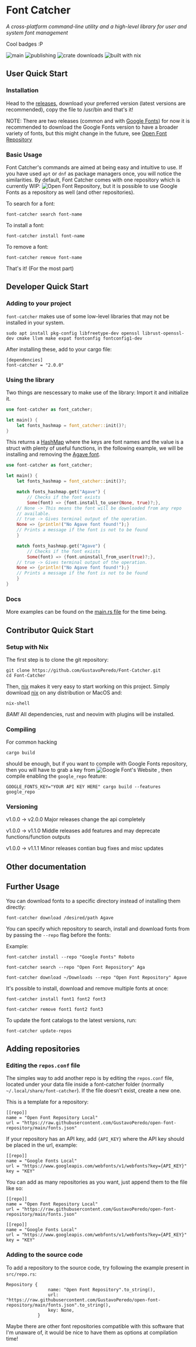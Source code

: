 # Font Catcher

*A cross-platform command-line utility and a high-level library for user and system font management*

Cool badges :P

![main](https://github.com/GustavoPeredo/Font-Catcher/actions/workflows/rust.yml/badge.svg)
![publishing](https://github.com/GustavoPeredo/Font-Catcher/actions/workflows/publish-crate.yml/badge.svg)
![crate downloads](https://shields.io/crates/d/font-catcher)
![built with nix](https://builtwithnix.org/badge.svg)

## User Quick Start

### Installation

Head to the [releases](https://github.com/GustavoPeredo/Font-Catcher/releases),
download your preferred version (latest versions are recommended),
copy the file to /usr/bin and that's it!

NOTE: There are two releases (common and with [Google Fonts](https://fonts.google.com))
for now it is recommended to download the Google Fonts version to have a broader
variety of fonts, but this might change in the future, see
[Open Font Repository](https://github.com/GustavoPeredo/open-font-repository)

### Basic Usage

Font Catcher's commands are aimed at being easy and intuitive to use. 
If you have used `apt` or `dnf` as package managers once,
you will notice the similarities. By default, Font Catcher comes with one
repository which is currently WIP: 
![Open Font Repository](https://github.com/GustavoPeredo/open-font-repository),
but it is possible to use Google Fonts as a repository as well
(and other repositories).

To search for a font:

```
font-catcher search font-name
```

To install a font:

```
font-catcher install font-name
```

To remove a font:

```
font-catcher remove font-name
```

That's it! (For the most part)

## Developer Quick Start

### Adding to your project

`font-catcher` makes use of some low-level libraries that may not be installed
in your system.
```
sudo apt install pkg-config libfreetype-dev openssl librust-openssl-dev cmake llvm make expat fontconfig fontconfig1-dev
```

After installing these, add to your cargo file:
```
[dependencies]
font-catcher = "2.0.0"
```

### Using the library 

Two things are nescessary to make use of the library: Import it and initialize
it.

```rust
use font-catcher as font_catcher;

let main() {
    let fonts_hashmap = font_catcher::init()?;
}
```

This returns a 
[HashMap](https://doc.rust-lang.org/std/collections/struct.HashMap.html)
where the keys are font names and the value is a struct with plenty of
useful functions, in the following example, we will be installing and
removing the [Agave font](https://github.com/blobject/agave).

```rust
use font-catcher as font_catcher;

let main() {
    let fonts_hashmap = font_catcher::init()?;

    match fonts_hashmap.get("Agave") {
    	// Checks if the font exists
        Some(font) => {font.install_to_user(None, true)?;},
	// None -> This means the font will be downloaded from any repo
	// available.
	// true -> Gives terminal output of the operation.
	None => {println!("No Agave font found!");}
	// Prints a message if the font is not to be found
    }

    match fonts_hashmap.get("Agave") {
    	// Checks if the font exists
        Some(font) => {font.uninstall_from_user(true)?;},
	// true -> Gives terminal output of the operation.
	None => {println!("No Agave font found!");}
	// Prints a message if the font is not to be found
    }
}
```

### Docs

More examples can be found on the [main.rs file](https://github.com/GustavoPeredo/Font-Catcher/blob/main/src/main.rs) for the time being.

## Contributor Quick Start

### Setup with Nix

The first step is to clone the git repository:

```
git clone https://github.com/GustavoPeredo/Font-Catcher.git
cd Font-Catcher
```

Then, [nix](https://nixos.org/) makes it very easy to start
working on this project. Simply download [nix](https://nixos.org/download.html)
on any distribution or MacOS and:

```
nix-shell
```

*BAM!* All dependencies, rust and neovim with plugins will be installed.

### Compiling

For common hacking
```
cargo build
```
should be enough, but if you want to compile with Google Fonts repository,
then you will have to grab a key from 
![Google Font's Website](https://developers.google.com/fonts/docs/developer_api)
, then compile enabling the `google_repo` feature:

```
GOOGLE_FONTS_KEY="YOUR API KEY HERE" cargo build --features google_repo
```

### Versioning

v1.0.0 -> v2.0.0
Major releases change the api completely

v1.0.0 -> v1.1.0
Middle releases add features and may deprecate functions/function outputs

v1.0.0 -> v1.1.1
Minor releases contian bug fixes and misc updates


## Other documentation

## Further Usage

You can download fonts to a specific directory instead of installing them directly:

```
font-catcher download /desired/path Agave
```

You can specify which repository to search, install and download fonts from by passing the `--repo` flag before the fonts:

Example:

```
font-catcher install --repo "Google Fonts" Roboto

font-catcher search --repo "Open Font Repository" Aga

font-catcher download ~/Downloads --repo "Open Font Repository" Agave
``` 

It's possible to install, download and remove multiple fonts at once:

```
font-catcher install font1 font2 font3

font-catcher remove font1 font2 font3
```

To update the font catalogs to the latest versions, run:

```
font-catcher update-repos
```

## Adding repositories

### Editing the `repos.conf` file

The simples way to add another repo is by editing the `repos.conf` file, located under your data file inside a font-catcher folder (normally `~/.local/share/font-catcher`). If the file doesn't exist, create a new one.

This is a template for a repository:

```
[[repo]]
name = "Open Font Repository Local"
url = "https://raw.githubusercontent.com/GustavoPeredo/open-font-repository/main/fonts.json"

```

If your repository has an API key, add `{API_KEY}` where the API key should be placed in the url, example:

```
[[repo]]
name = "Google Fonts Local"
url = "https://www.googleapis.com/webfonts/v1/webfonts?key={API_KEY}"
key = "KEY"

```

You can add as many repositories as you want, just append them to the file like so:

```
[[repo]]
name = "Open Font Repository Local"
url = "https://raw.githubusercontent.com/GustavoPeredo/open-font-repository/main/fonts.json"

[[repo]]
name = "Google Fonts Local"
url = "https://www.googleapis.com/webfonts/v1/webfonts?key={API_KEY}"
key = "KEY"
```

### Adding to the source code

To add a repository to the source code, try following the example present in `src/repo.rs`:

```
Repository {
                name: "Open Font Repository".to_string(),
                url: "https://raw.githubusercontent.com/GustavoPeredo/open-font-repository/main/fonts.json".to_string(),
                key: None,
            }
```

Maybe there are other font repositories compatible with this software that I'm unaware of, it would be nice to have them as options at compilation time!
